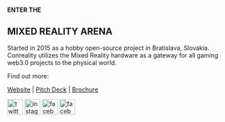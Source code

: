 #### ENTER THE
## MIXED REALITY ARENA
Started in 2015 as a hobby open-source project in Bratislava, Slovakia.  
Conreality utilizes the Mixed Reality hardware as a gateway for all gaming web3.0 projects to the physical world. 

Find out more:  

[Website](https://conreality.com/)   |   [Pitch Deck](https://pitch.conreality.com/)   |   [Brochure](https://brochure.conreality.com/)  

<a href="https://twitter.com/ConrealityGame" target="_blank"><img src="https://i.ibb.co/RN8shRn/twitter-2-xxl.png" alt="twitter conreality" width="36px"></a>
<a href="https://www.instagram.com/conreality/" target="_blank"><img src="https://i.ibb.co/rdTqH2Q/instagram-black.png" alt="instagram conreality" width="36px"></a>
<a href="https://www.facebook.com/conreality" target="_blank"><img src="https://i.ibb.co/g64DRnr/facebook-black.png" alt="facebook conreality" width="36px"></a>
<a href="https://www.youtube.com/c/conreality" target="_blank"><img src="https://www.vectorico.com/download/social_media/youtube-dark-square.png" alt="facebook conreality" width="36px"></a>
